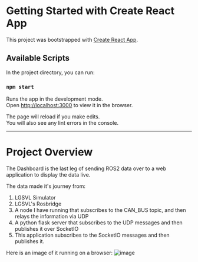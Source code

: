 # Getting Started with Create React App

This project was bootstrapped with [Create React App](https://github.com/facebook/create-react-app).

## Available Scripts

In the project directory, you can run:

### `npm start`

Runs the app in the development mode.\
Open [http://localhost:3000](http://localhost:3000) to view it in the browser.

The page will reload if you make edits.\
You will also see any lint errors in the console.

--------------------------------------------------------------------------------------------------------------------------------

# Project Overview

The Dashboard is the last leg of sending ROS2 data over to a web application to display the data live. 

The data made it's journey from:

1. LGSVL Simulator
2. LGSVL's Rosbridge
3. A node I have running that subscribes to the CAN_BUS topic, and then relays the information via UDP
4. A python flask server that subscribes to the UDP messages and then publishes it over SocketIO
5. This application subscribes to the SocketIO messages and then publishes it. 


Here is an image of it running on a browser:
![image](https://user-images.githubusercontent.com/28467603/135752434-548c9354-6239-4a75-8a20-00f75a4769ba.png)

